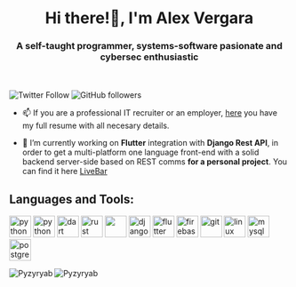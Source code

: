 <h1 align="center">Hi there!👋, I'm Alex Vergara</h1>
<h3 align="center">A self-taught programmer, systems-software pasionate and cybersec enthusiastic</h3>

<br></br>
![Twitter Follow](https://img.shields.io/twitter/follow/Pyzyryab?label=Pyzyryab&logo=twitter&style=for-the-badge)
![GitHub followers](https://img.shields.io/github/followers/Pyzyryab?logo=GitHub&style=for-the-badge)

- 📫 If you are a professional IT recruiter or an employer, [here](https://pyzyryab.github.io/) you have my full resume with all necesary details.

- 🔭 I’m currently working on **Flutter** integration with **Django Rest API**, in order to get a multi-platform one language front-end with a solid
backend server-side based on REST comms **for a personal project**. You can find it here [LiveBar](https://livebar.app)


## Languages and Tools:

<p align="left">
  <img src="https://www.vectorlogo.zone/logos/python/python-icon.svg" alt="python" width=39" height="39"/>
  <img src="https://www.vectorlogo.zone/logos/java/java-icon.svg" alt="python" width=39" height="39"/>
  <img src="https://www.vectorlogo.zone/logos/dartlang/dartlang-icon.svg" alt="dart" width="39" height="39"/>
  <img src="https://www.vectorlogo.zone/logos/rust-lang/rust-lang-icon.svg" alt="rust" width="39" height="39"/>
  <img src="https://img.icons8.com/color/48/000000/c-plus-plus-logo.png"/ width="39" height="39">

  
  <img src="https://www.vectorlogo.zone/logos/djangoproject/djangoproject-icon.svg" alt="django" width="39" height="39"/> 
  <img src="https://www.vectorlogo.zone/logos/flutterio/flutterio-icon.svg" alt="flutter" width="39" height="39"/> 
 
  <img src="https://www.vectorlogo.zone/logos/firebase/firebase-icon.svg" alt="firebase" width="39" height="39"/> 
  <img src="https://www.vectorlogo.zone/logos/git-scm/git-scm-icon.svg" alt="git" width="39" height="39"/> 
  
  <img src="https://www.vectorlogo.zone/logos/linux/linux-icon.svg" alt="linux" width="39" height="39"/> 
  <img src="https://www.vectorlogo.zone/logos/mysql/mysql-icon.svg" alt="mysql" width="39" height="39"/> 
  <img src="https://www.vectorlogo.zone/logos/postgresql/postgresql-icon.svg" alt="postgresql" width="39" height="39"/> 


<p><img align="left" src="https://github-readme-stats.vercel.app/api/top-langs/?username=Pyzyryab&show_icons=true&theme=radical&layout=compact&langs_count=10&hide=css,html,D" alt="Pyzyryab" /></p>

<p><img align="center" src="https://github-readme-stats.vercel.app/api?username=Pyzyryab&theme=radical&show_icons=true&count_private=true" alt="Pyzyryab" /></p>


